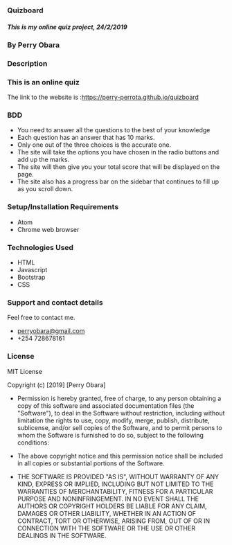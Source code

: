 ### Quizboard
##### This is my online quiz project, 24/2/2019
### By Perry Obara
### Description
### This is an online quiz
The link to the website is :https://perry-perrota.github.io/quizboard
### BDD
* You need to answer all the questions to the best of your knowledge
* Each question has an answer that has 10 marks.
* Only one out of the three choices is the accurate one.
* The site will take the options you have chosen in the radio buttons and add up the marks.
* The site will then give you your total score that will be displayed on the page.
* The site also has a progress bar on the sidebar that continues to fill up as you scroll down.
### Setup/Installation Requirements
* Atom
* Chrome web browser
### Technologies Used
* HTML
* Javascript
* Bootstrap
* CSS

### Support and contact details
Feel free to contact me.
 * perryobara@gmail.com
 * +254 728678161
### License
MIT License

Copyright (c) [2019] [Perry Obara]

* Permission is hereby granted, free of charge, to any person obtaining a copy of this software and associated documentation files (the "Software"), to deal in the Software without restriction, including without limitation the rights to use, copy, modify, merge, publish, distribute, sublicense, and/or sell copies of the Software, and to permit persons to whom the Software is furnished to do so, subject to the following conditions:

* The above copyright notice and this permission notice shall be included in all copies or substantial portions of the Software.

* THE SOFTWARE IS PROVIDED "AS IS", WITHOUT WARRANTY OF ANY KIND, EXPRESS OR IMPLIED, INCLUDING BUT NOT LIMITED TO THE WARRANTIES OF MERCHANTABILITY, FITNESS FOR A PARTICULAR PURPOSE AND NONINFRINGEMENT. IN NO EVENT SHALL THE AUTHORS OR COPYRIGHT HOLDERS BE LIABLE FOR ANY CLAIM, DAMAGES OR OTHER LIABILITY, WHETHER IN AN ACTION OF CONTRACT, TORT OR OTHERWISE, ARISING FROM, OUT OF OR IN CONNECTION WITH THE SOFTWARE OR THE USE OR OTHER DEALINGS IN THE SOFTWARE.
